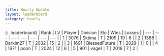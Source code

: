 ```yaml
---
title: Hourly Update
layout: leaderboard
category: hourly
---
```


{: .leaderboard}
| Rank | LV | Player | Division | Elo | Wins | Losses |
| --- | --- | --- | --- | --- | --- | --- |
| <span data-change="0">1</span> | 3076 | <span title="ID: 353063">Sktima</span> | T | <span data-change="19">2109</span> | <span data-change="4">19</span> | <span data-change="0">6</span> |
| <span data-change="1">2</span> | 1388 | <span title="ID: 694036">Darkim27</span> | T | <span data-change="13">2032</span> | <span data-change="2">15</span> | <span data-change="0">2</span> |
| <span data-change="-1">3</span> | 1691 | <span title="ID: 692745">BlessedFuture</span> | T | <span data-change="0">2029</span> | <span data-change="0">1</span> | <span data-change="0">0</span> |
| <span data-change="1">4</span> | 1671 | <span title="ID: 540690">poon</span> | T | <span data-change="9">2024</span> | <span data-change="4">12</span> | <span data-change="2">6</span> |
| <span data-change="-1">5</span> | 901 | <span title="ID: 556277">vage1</span> | T | <span data-change="0">2019</span> | <span data-change="0">7</span> | <span data-change="0">2</span> |